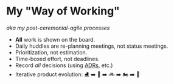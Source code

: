 # My "Way of Working"
_aka my post-ceremonial-agile processes_

- **All** work is shown on the board.
- Daily huddles are re-planning meetings, not status meetings.
- Prioritization, not estimation.
- Time-boxed effort, not deadlines.
- Record *all* decisions (using [ADRs](adrs.md), etc.)
- Iterative product evolution: :ice_skate: :arrow_right: :kick_scooter: :arrow_right: :bike: :arrow_right: :motorcycle: :arrow_right: :car:

<!--stackedit_data:
eyJoaXN0b3J5IjpbMTgyMjkyNDgzNF19
-->